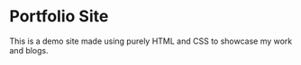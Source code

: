 # Portfolio Site


This is a demo site made using purely HTML and CSS to showcase my work and blogs. 
